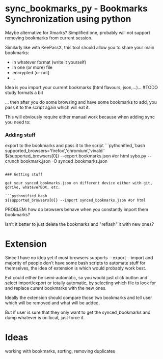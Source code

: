 # sync_bookmarks_py - Bookmarks Synchronization using python

Maybe alternative for Xmarks?
Simplified one, probably will not support removing bookmarks from current session.

Similarly like with KeePassX, this tool should allow you to share your main bookmarks:

* in whatever format (write it yourself)
* in one (or more) file
* encrypted (or not)
* ..

Idea is you import your current bookmarks (html flavours, json,...)...
#TODO study formats a bit

... then after you do some browsing and have some bookmarks to add, you pass it
to the script again which will eat it.

This will obviously require either manual work because when adding sync you need to:

### Adding stuff

export to the bookmarks and pass it to the script
```pythonified_`bash
supported_browsers='firefox','chromium','vivaldi'
${supported_browsers[0]} --export bookmarks.json #or html
sybo.py --crunch bookmark.json -O synced_bookmarks.json
```

### Getting stuff

get your synced_bookmarks.json on different device either with git, gdrive, whateverBOX, etc.

```pythonified_bash
${supported_browsers[0]} --import synced_bookmarks.json #or html
```

PROBLEM: how do browsers behave when you constantly import them bookmarks?

Isn't it better to just delete the bookmarks and "reflash" it with new ones?

# Extension

Since I have no idea yet if most browsers supports --export --import and
majority of people don't have some bash scripts to automate stuff for
themselves, the idea of extension is which would probably work best.

Ext could either be semi-automatic, so you would just click button and select
import/export or totally automatic, by selecting which file to look for and
replace curent bookmarks with the new ones.

Ideally the extension should compare those two bookmarks and tell user which
will be removed and what will be added.

But if user is sure that they only want to get the synced_bookmarks and dump
whatever is on local, just force it.

# Ideas

working with bookmarks, sorting, removing duplicates
